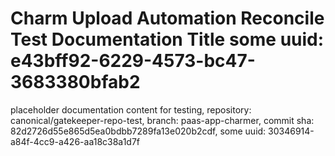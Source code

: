 # Charm Upload Automation Reconcile Test Documentation Title some uuid: e43bff92-6229-4573-bc47-3683380bfab2
 placeholder documentation content for testing,  repository: canonical/gatekeeper-repo-test,  branch: paas-app-charmer,  commit sha: 82d2726d55e865d5ea0bdbb7289fa13e020b2cdf,  some uuid: 30346914-a84f-4cc9-a426-aa18c38a1d7f

